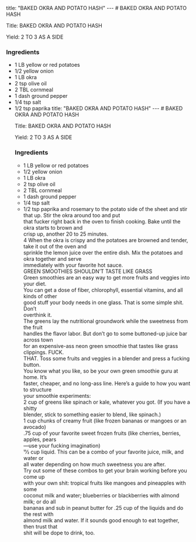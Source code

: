 <!DOCTYPE HTML PUBLIC "-//W3C//DTD HTML 4.0 Transitional//EN">
<html>
  <head>
  title: "BAKED OKRA AND POTATO HASH"
---
# BAKED OKRA AND POTATO HASH<link rel='stylesheet' href='style.css' type='text/css'><meta http-equiv="Content-Style-Stype" content="text/css">
     <meta http-equiv="Content-Type" content="text/html;charset=utf-8">
     </head><body><div class="recipe" itemscope itemtype="http://schema.org/Recipe"><div class='header'><p class="title"><span class="label">Title:</span> <span itemprop="name">BAKED OKRA AND POTATO HASH</span></p>
<p class="yields"><span class="label">Yield:</span> <span itemprop="recipeYield">2 TO 3 AS A SIDE</span></p>
</div><div class="ing"><h3>Ingredients</h3><ul class="ing"><li class="ing" itemprop="ingredients">1 LB yellow or red potatoes </li>
<li class="ing" itemprop="ingredients">1/2 yellow onion </li>
<li class="ing" itemprop="ingredients">1 LB okra </li>
<li class="ing" itemprop="ingredients">2 tsp olive oil </li>
<li class="ing" itemprop="ingredients">2 TBL cornmeal </li>
<li class="ing" itemprop="ingredients">1 dash ground pepper </li>
<li class="ing" itemprop="ingredients">1/4 tsp salt </li>
<li class="ing" itemprop="ingredients">1/2 tsp paprika </l<!DOCTYPE HTML PUBLIC "-//W3C//DTD HTML 4.0 Transitional//EN">
<html>
  <head>
  title: "BAKED OKRA AND POTATO HASH"
---
# BAKED OKRA AND POTATO HASH<link rel='stylesheet' href='style.css' type='text/css'><meta http-equiv="Content-Style-Stype" content="text/css">
     <meta http-equiv="Content-Type" content="text/html;charset=utf-8">
     </head><body><div class="recipe" itemscope itemtype="http://schema.org/Recipe"><div class='header'><p class="title"><span class="label">Title:</span> <span itemprop="name">BAKED OKRA AND POTATO HASH</span></p>
<p class="yields"><span class="label">Yield:</span> <span itemprop="recipeYield">2 TO 3 AS A SIDE</span></p>
</div><div class="ing"><h3>Ingredients</h3><ul class="ing"><li class="ing" itemprop="ingredients">1 LB yellow or red potatoes </li>
<li class="ing" itemprop="ingredients">1/2 yellow onion </li>
<li class="ing" itemprop="ingredients">1 LB okra </li>
<li class="ing" itemprop="ingredients">2 tsp olive oil </li>
<li class="ing" itemprop="ingredients">2 TBL cornmeal </li>
<li class="ing" itemprop="ingredients">1 dash ground pepper </li>
<li class="ing" itemprop="ingredients">1/4 tsp salt </li>
<li class="ing" itemprop="ingredients">1/2 tsp paprika </lng sheet and put that motherfucker in the oven. After about 20 minutes, add the garlic<br>and rosemary to the potato side of the sheet and stir that up. Stir the okra around too and put<br>that fucker right back in the oven to finish cooking. Bake until the okra starts to brown and<br>crisp up, another 20 to 25 minutes.<br>4 When the okra is crispy and the potatoes are browned and tender, take it out of the oven and<br>sprinkle the lemon juice over the entire dish. Mix the potatoes and okra together and serve<br>immediately with your favorite hot sauce.<br>GREEN SMOOTHIES SHOULDN’T TASTE LIKE GRASS<br>Green smoothies are an easy way to get more fruits and veggies into your diet.<br>You can get a dose of fiber, chlorophyll, essential vitamins, and all kinds of other<br>good stuff your body needs in one glass. That is some simple shit. Don’t<br>overthink it.<br>The greens lay the nutritional groundwork while the sweetness from the fruit<br>handles the flavor labor. But don’t go to some buttoned-up juice bar across town<br>for an expensive-ass neon green smoothie that tastes like grass clippings. FUCK.<br>THAT. Toss some fruits and veggies in a blender and press a fucking button.<br>You know what you like, so be your own green smoothie guru at home. It’s<br>faster, cheaper, and no long-ass line. Here’s a guide to how you want to structure<br>your smoothie experiments:<br>2 cup of greens like spinach or kale, whatever you got. (If you have a shitty<br>blender, stick to something easier to blend, like spinach.)<br>1 cup chunks of creamy fruit (like frozen bananas or mangoes or an avocado)<br>.75 cup of your favorite sweet frozen fruits (like cherries, berries, apples, pears<br>—use your fucking imagination)<br>11⁄2 cup liquid. This can be a combo of your favorite juice, milk, and water or<br>all water depending on how much sweetness you are after.<br>Try out some of these combos to get your brain working before you come up<br>with your own shit: tropical fruits like mangoes and pineapples with some<br>coconut milk and water; blueberries or blackberries with almond milk; or do all<br>bananas and sub in peanut butter for .25 cup of the liquids and do the rest with<br>almond milk and water. If it sounds good enough to eat together, then trust that<br>shit will be dope to drink, too.</p></div></div></div>

</body>
</html>